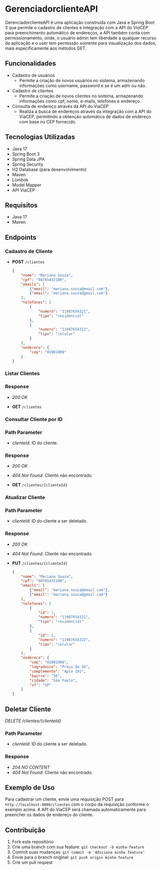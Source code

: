 # GerenciadorclienteAPI

GerenciadorclienteAPI é uma aplicação construída com Java e Spring Boot 3 que permite o cadastro de clientes e integração com a API do *ViaCEP* para preenchimento automático de endereços, a API também conta com permissionamento, onde, o usuário admin tem liberdade a qualquer recurso da aplicação e o user tem permissão somente para visualização dos dados, mais especificamente aos métodos GET.

## Funcionalidades

- Cadastro de usuários
    - Permite a criação de novos usuários no sistema, armazenando informações como username, password e se é um adm ou não.
- Cadastro de clientes
    - Permite a criação de novos clientes no sistema, armazenando informações como cpf, nome, e-mails, telefones e endereço.
- Consulta de endereço através da API do ViaCEP
    - Realiza a busca de endereços através da integração com a API do ViaCEP, permitindo a obtenção automática de dados de endereço com base no CEP fornecido.

## Tecnologias Utilizadas

- Java 17
- Spring Boot 3
- Spring Data JPA
- Spring Security
- H2 Database (para desenvolvimento)
- Maven
- Lombok
- Model Mapper
- API ViaCEP

## Requisitos

- Java 17
- Maven

## Endpoints

### Cadastro de Cliente

- **POST** `/clientes`

    ```json
    {
        "nome": "Mariana Souza",
        "cpf": "98765432100",
        "emails": [
            {"email": "mariana.souza@email.com"},
            {"email": "mariana.souza@gmail.com"}
        ],
        "telefones": [
            {
                "numero": "11987654321",
                "tipo": "residencial"
            },
            {
                "numero": "11987654322",
                "tipo": "celular"
            }
        ],
        "endereco": {
            "cep": "01001000"
        }
    }
    ```

### Listar Clientes

### Response

- *200 OK*

- **GET** `/clientes`

### Consultar Cliente por ID

### Path Parameter

- *clienteId*: ID do cliente.

### Response

- *200 OK*
- *404 Not Found*: Cliente não encontrado.

- **GET** `/clientes/{clienteId}`

### Atualizar Cliente

### Path Parameter

- *clienteId*: ID do cliente a ser deletado.

### Response

- *200 OK*
- *404 Not Found*: Cliente não encontrado.

- **PUT** `/clientes/{clienteId}`

    ```json
    {
        "nome": "Mariana Souza",
        "cpf": "98765432100",
        "emails": [
            {"email": "mariana.souza@email.com"},
            {"email": "mariana.souza@gmail.com"}
        ],
        "telefones": [
            {
                "id": 1,
                "numero": "11987654321",
                "tipo": "residencial"
            },
            {
                "id": 2,
                "numero": "11987654322",
                "tipo": "celular"
            }
        ],
        "endereco": {
            "cep": "01001000",
            "logradouro": "Praça da Sé",
            "complemento": "Apto 101",
            "bairro": "Sé",
            "cidade": "São Paulo",
            "uf": "SP"
        }
    }
    ```

## Deletar Cliente
*DELETE /clientes/{clienteId}*

### Path Parameter

- *clienteId*: ID do cliente a ser deletado.

### Response

- *204 NO CONTENT*
- *404 Not Found*: Cliente não encontrado.

## Exemplo de Uso

Para cadastrar um cliente, envie uma requisição POST para `http://localhost:8080/clientes` com o corpo da requisição conforme o exemplo acima. A API do ViaCEP será chamada automaticamente para preencher os dados de endereço do cliente.

## Contribuição

1. Fork este repositório
2. Crie uma branch com sua feature: `git checkout -b minha-feature`
3. Commit suas mudanças: `git commit -m 'Adiciona minha feature'`
4. Envie para o branch original: `git push origin minha-feature`
5. Crie um pull request
